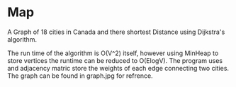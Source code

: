 # Map
A Graph of 18 cities in Canada and there shortest Distance using Dijkstra's algorithm.

The run time of the algorithm is O(V^2) itself, however using MinHeap to store vertices the runtime can be
reduced to O(ElogV). 
The program uses and adjacency matric store the weights of each edge connecting two cities. The graph can be found in graph.jpg for
refrence.
